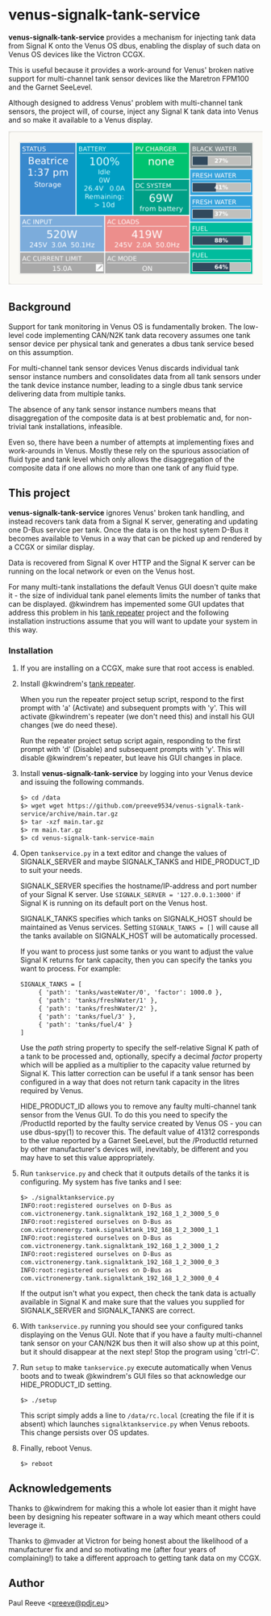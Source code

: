 # venus-signalk-tank-service

__venus-signalk-tank-service__ provides a mechanism for injecting
tank data from Signal K onto the Venus OS dbus, enabling the display
of such data on Venus OS devices like the Victron CCGX.

This is useful because it provides a work-around for Venus' broken
native support for multi-channel tank sensor devices like the
Maretron FPM100 and the Garnet SeeLevel. 

Although designed to address Venus' problem with multi-channel tank
sensors, the project will, of course, inject any Signal K tank data
into Venus and so make it available to a Venus display.

![CCGX tank display](venus.png)

## Background

Support for tank monitoring in Venus OS is fundamentally broken.
The low-level code implementing CAN/N2K tank data recovery assumes
one tank sensor device per physical tank and generates a dbus
tank service besed on this assumption.

For multi-channel tank sensor devices Venus discards individual
tank sensor instance numbers and consolidates data from all tank
sensors under the tank device instance number, leading to a single
dbus tank service delivering data from multiple tanks.

The absence of any tank sensor instance numbers means that
disaggregation of the composite data is at best problematic and, for
non-trivial tank installations, infeasible.

Even so, there have been a number of attempts at implementing fixes
and work-arounds in Venus.
Mostly these rely on the spurious association of fluid type and tank
level which only allows the disaggregation of the composite data if
one allows no more than one tank of any fluid type.

## This project

__venus-signalk-tank-service__ ignores Venus' broken tank handling,
and instead recovers tank data from a Signal K server, generating
and updating one D-Bus service per tank.
Once the data is on the host sytem D-Bus it becomes available to
Venus in a way that can be picked up and rendered by a CCGX or
similar display.

Data is recovered from Signal K over HTTP and the Signal K server can
be running on the local network or even on the Venus host.

For many multi-tank installations the default Venus GUI doesn't quite
make it - the size of individual tank panel elements limits the number
of tanks that can be displayed.
@kwindrem has impemented some GUI updates that address this problem
in his
[tank repeater](https://github.com/kwindrem/SeeLevel-N2K-Victron-VenusOS)
project and the following installation instructions assume that you
will want to update your system in this way.

### Installation

1. If you are installing on a CCGX, make sure that root access is
   enabled.
   
2. Install @kwindrem's
   [tank repeater](https://github.com/kwindrem/SeeLevel-N2K-Victron-VenusOS).
   
   When you run the repeater project setup script, respond to the
   first prompt with 'a' (Activate) and subsequent prompts with 'y'.
   This will activate @kwindrem's repeater (we don't need this) and
   install his GUI changes (we do need these).
   
   Run the repeater project setup script again, responding to the
   first prompt with 'd' (Disable) and subsequent prompts with 'y'.
   This will disable @kwindrem's repeater, but leave his GUI changes
   in place.
   
3. Install __venus-signalk-tank-service__ by logging into your Venus
   device and issuing the following commands.
   ```
   $> cd /data
   $> wget wget https://github.com/preeve9534/venus-signalk-tank-service/archive/main.tar.gz
   $> tar -xzf main.tar.gz
   $> rm main.tar.gz
   $> cd venus-signalk-tank-service-main
   ```

4. Open ```tankservice.py``` in a text editor and change the
   values of SIGNALK_SERVER and maybe SIGNALK_TANKS and
   HIDE_PRODUCT_ID to suit your needs.

   SIGNALK_SERVER specifies the hostname/IP-address and port
   number of your Signal K server.
   Use ```SIGNALK_SERVER = '127.0.0.1:3000'``` if Signal K is
   running on its default port on the Venus host.
   
   SIGNALK_TANKS specifies which tanks on SIGNALK_HOST should
   be maintained as Venus services.
   Setting ```SIGNALK_TANKS = []``` will cause all the tanks
   available on SIGNALK_HOST will be automatically processed.
   
   If you want to process just some tanks or you want to adjust the
   value Signal K returns for tank capacity, then you can specify the
   tanks you want to process. For example:
   ```
   SIGNALK_TANKS = [
        { 'path': 'tanks/wasteWater/0', 'factor': 1000.0 },
        { 'path': 'tanks/freshWater/1' },
        { 'path': 'tanks/freshWater/2' },
        { 'path': 'tanks/fuel/3' },
        { 'path': 'tanks/fuel/4' }
   ]
   ```
   
   Use the *path* string property to specify the self-relative Signal K
   path of a tank to be processed and, optionally, specify a decimal
   *factor* property which will be applied as a multiplier to the capacity
   value returned by Signal K.
   This latter correction can be useful if a tank sensor has been
   configured in a way that does not return tank capacity in the litres
   required by Venus.
   
   HIDE_PRODUCT_ID allows you to remove any faulty multi-channel tank
   sensor from the Venus GUI.
   To do this you need to specify the /ProductId reported by the faulty
   service created by Venus OS - you can use dbus-spy(1) to recover this.
   The default value of 41312 corresponds to the value reported by a
   Garnet SeeLevel, but the /ProductId returned by other manufacturer's
   devices will, inevitably, be different and you may have to set this
   value appropriately.

5. Run ```tankservice.py``` and check that it outputs details of the tanks
   it is configuring. My system has five tanks and I see:
   ```
   $> ./signalktankservice.py 
   INFO:root:registered ourselves on D-Bus as com.victronenergy.tank.signalktank_192_168_1_2_3000_5_0
   INFO:root:registered ourselves on D-Bus as com.victronenergy.tank.signalktank_192_168_1_2_3000_1_1
   INFO:root:registered ourselves on D-Bus as com.victronenergy.tank.signalktank_192_168_1_2_3000_1_2
   INFO:root:registered ourselves on D-Bus as com.victronenergy.tank.signalktank_192_168_1_2_3000_0_3
   INFO:root:registered ourselves on D-Bus as com.victronenergy.tank.signalktank_192_168_1_2_3000_0_4
   ```
   If the output isn't what you expect, then check the tank data
   is actually available in Signal K and make sure that the values
   you supplied for SIGNALK_SERVER and SIGNALK_TANKS are correct.

6. With ```tankservice.py``` running you should see your configured tanks
   displaying on the Venus GUI.
   Note that if you have a faulty multi-channel tank sensor on your
   CAN/N2K bus then it will also show up at this point, but it should
   disappear at the next step!
   Stop the program using 'ctrl-C'.

7. Run ```setup``` to make ```tankservice.py``` execute automatically when
   Venus boots and to tweak @kwindrem's GUI files so that acknowledge our
   HIDE_PRODUCT_ID setting.
   ```
   $> ./setup
   ```
   This script simply adds a line to ```/data/rc.local``` (creating the file if it
   is absent) which launches ```signalktankservice.py``` when Venus reboots.
   This change persists over OS updates.
   
8. Finally, reboot Venus.
   ```
   $> reboot
   ```

## Acknowledgements

Thanks to @kwindrem for making this a whole lot easier than it might have
been by designing his repeater software in a way which meant others could
leverage it.

Thanks to @mvader at Victron for being honest about the likelihood of a
manufacturer fix and and so motivating me (after four years of complaining!)
to take a different approach to getting tank data on my CCGX.

## Author

Paul Reeve \<<preeve@pdjr.eu>\>
